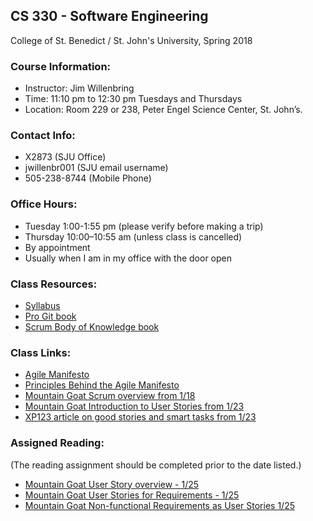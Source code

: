 ## CS 330 - Software Engineering
College of St. Benedict / St. John's University, Spring 2018

### Course Information:

  * Instructor: Jim Willenbring
  * Time: 11:10 pm to 12:30 pm Tuesdays and Thursdays
  * Location: Room 229 or 238, Peter Engel Science Center, St. John’s.

### Contact Info:

  * X2873 (SJU Office)
  * jwillenbr001 (SJU email username)
  * 505-238-8744 (Mobile Phone)

### Office Hours:

  * Tuesday 1:00-1:55 pm (please verify before making a trip)
  * Thursday 10:00–10:55 am (unless class is cancelled)
  * By appointment
  * Usually when I am in my office with the door open

### Class Resources:

  * [Syllabus](https://docs.google.com/document/d/1rT2i0Wu8HjuYOffWsWcSy2Schk_U0f1G0kzhzCHCI_M/edit?usp=sharing)
  * [Pro Git book](https://progit2.s3.amazonaws.com/en/2016-01-06-b561b/progit-en.984.pdf)
  * [Scrum Body of Knowledge book](http://www.scrumstudy.com/SBOKGuide/download-free-buy-SBOK)
  
### Class Links:

  * [Agile Manifesto](http://agilemanifesto.org/)
  * [Principles Behind the Agile Manifesto](http://agilemanifesto.org/principles.html)
  * [Mountain Goat Scrum overview from 1/18](https://www.mountaingoatsoftware.com/uploads/presentations/English-Redistributable-Intro-Scrum.ppt)
  * [Mountain Goat Introduction to User Stories from 1/23](https://www.mountaingoatsoftware.com/presentations/introduction-to-user-stories)
  * [XP123 article on good stories and smart tasks from 1/23](https://xp123.com/articles/invest-in-good-stories-and-smart-tasks/)
  
  ### Assigned Reading:
  (The reading assignment should be completed prior to the date listed.)
  * [Mountain Goat User Story overview - 1/25](https://www.mountaingoatsoftware.com/agile/user-stories)
  * [Mountain Goat User Stories for Requirements - 1/25](https://www.mountaingoatsoftware.com/articles/advantages-of-user-stories-for-requirements)
  * [Mountain Goat Non-functional Requirements as User Stories 1/25](https://www.mountaingoatsoftware.com/blog/non-functional-requirements-as-user-stories)
  
